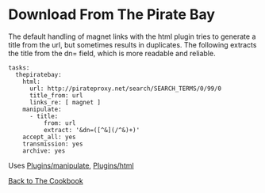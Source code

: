 # Download From The Pirate Bay
The default handling of magnet links with the html plugin tries to generate a title from
the url, but sometimes results in duplicates. The following extracts the title from the dn=
field, which is more readable and reliable.

```
tasks:
  thepiratebay:
    html:
      url: http://pirateproxy.net/search/SEARCH_TERMS/0/99/0
      title_from: url
      links_re: [ magnet ]
    manipulate:
      - title:
          from: url
          extract: '&dn=([^&](/^&)+)'
    accept_all: yes
    transmission: yes
    archive: yes
```

Uses [Plugins/manipulate](/Plugins/manipulate), [Plugins/html](/Plugins/html)

[Back to The Cookbook](/Cookbook)